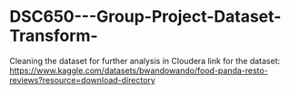 # DSC650---Group-Project-Dataset-Transform-

Cleaning the dataset for further analysis in Cloudera
link for the dataset: https://www.kaggle.com/datasets/bwandowando/food-panda-resto-reviews?resource=download-directory
